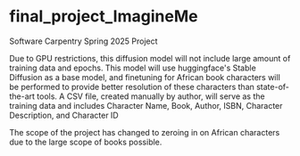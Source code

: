 # final_project_ImagineMe
Software Carpentry Spring 2025 Project

Due to GPU restrictions, this diffusion model will not include large amount of training data and epochs. 
This model will use huggingface's Stable Diffusion as a base model, and finetuning for African book characters will be performed to provide better resolution of these characters than state-of-the-art tools.
A CSV file, created manually by author, will serve as the training data and includes Character Name, Book, Author, ISBN, Character Description, and Character ID

The scope of the project has changed to zeroing in on African characters due to the large scope of books possible.
